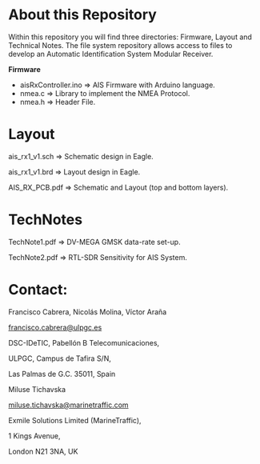 # About this Repository

Within this repository you will find three directories: Firmware, Layout and Technical Notes. The file system repository allows access to files to develop an Automatic Identification System Modular Receiver.

**Firmware**

- aisRxController.ino =>  AIS Firmware  with Arduino language.
- nmea.c              =>  Library to implement the NMEA Protocol.
- nmea.h              =>  Header File.

# Layout
ais_rx1_v1.sch      =>  Schematic design in Eagle.

ais_rx1_v1.brd      =>  Layout design in Eagle.

AIS_RX_PCB.pdf      =>  Schematic and Layout (top and bottom layers).

# TechNotes
TechNote1.pdf       =>  DV-MEGA GMSK data-rate set-up.

TechNote2.pdf       =>  RTL-SDR Sensitivity for AIS System.

# Contact:
 
Francisco Cabrera, Nicolás Molina, Víctor Araña

francisco.cabrera@ulpgc.es

DSC-IDeTIC, Pabellón B Telecomunicaciones,

ULPGC, Campus de Tafira S/N,

Las Palmas de G.C. 35011, Spain

Miluse Tichavska

miluse.tichavska@marinetraffic.com

Exmile Solutions Limited (MarineTraffic),

1 Kings Avenue,

London N21 3NA, UK
